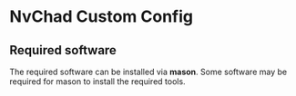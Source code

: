 # NvChad Custom Config

## Required software

The required software can be installed via **mason**.
Some software may be required for mason to install the required tools.
